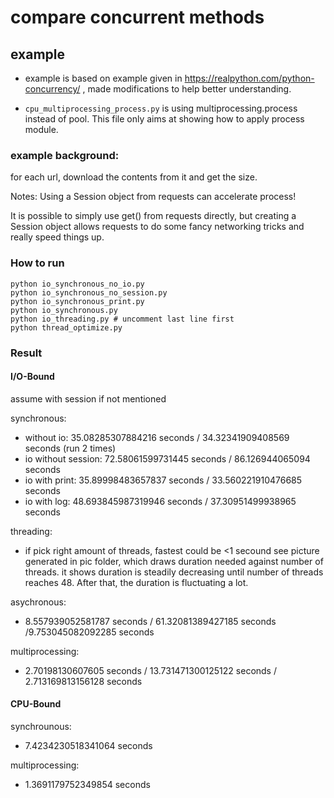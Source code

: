 # compare concurrent methods

## example
- example is based on example given in https://realpython.com/python-concurrency/ , made modifications to help better understanding.

- `cpu_multiprocessing_process.py` is using multiprocessing.process instead of pool. This file only aims at showing how to apply process module.

### example background:
for each url, download the contents from it and get the size.

Notes: 
Using a Session object from requests can accelerate process!

It is possible to simply use get() from requests directly, but creating a Session object allows requests to do some fancy networking tricks and really speed things up.

### How to run
```
python io_synchronous_no_io.py
python io_synchronous_no_session.py
python io_synchronous_print.py
python io_synchronous.py
python io_threading.py # uncomment last line first
python thread_optimize.py
```


### Result
#### I/O-Bound
assume with session if not mentioned

synchronous:
- without io: 35.08285307884216 seconds / 34.32341909408569 seconds  (run 2 times)
- io without session: 72.58061599731445 seconds / 86.126944065094 seconds
- io with print: 35.89998483657837 seconds / 33.560221910476685 seconds
- io with log: 48.693845987319946 seconds / 37.30951499938965 seconds


threading:
- if pick right amount of threads, fastest could be <1 secound 
see picture generated in pic folder, which draws duration needed against number of threads.
it shows duration is steadily decreasing until number of threads reaches 48. After that, the duration is fluctuating a lot.

asychronous:
- 8.557939052581787 seconds / 61.32081389427185 seconds /9.753045082092285 seconds 

multiprocessing:
- 2.70198130607605 seconds / 13.731471300125122 seconds / 2.713169813156128 seconds

#### CPU-Bound
synchrounous:
- 7.4234230518341064 seconds

multiprocessing:
- 1.3691179752349854 seconds



